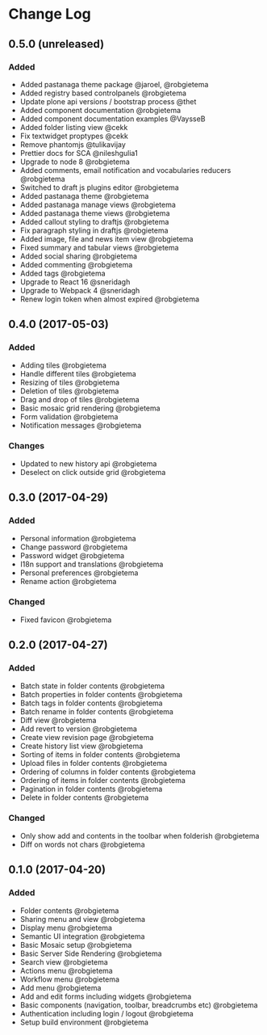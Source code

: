 # Change Log

## 0.5.0 (unreleased)

### Added

* Added pastanaga theme package @jaroel, @robgietema
* Added registry based controlpanels @robgietema
* Update plone api versions / bootstrap process @thet
* Added component documentation @robgietema
* Added component documentation examples @VaysseB
* Added folder listing view @cekk
* Fix textwidget proptypes @cekk
* Remove phantomjs @tulikavijay
* Prettier docs for SCA @nileshgulia1
* Upgrade to node 8 @robgietema
* Added comments, email notification and vocabularies reducers @robgietema
* Switched to draft js plugins editor @robgietema
* Added pastanaga theme @robgietema
* Added pastanaga manage views @robgietema
* Added pastanaga theme views @robgietema
* Added callout styling to draftjs @robgietema
* Fix paragraph styling in draftjs @robgietema
* Added image, file and news item view @robgietema
* Fixed summary and tabular views @robgietema
* Added social sharing @robgietema
* Added commenting @robgietema
* Added tags @robgietema
* Upgrade to React 16 @sneridagh
* Upgrade to Webpack 4 @sneridagh
* Renew login token when almost expired @robgietema

## 0.4.0 (2017-05-03)

### Added

* Adding tiles @robgietema
* Handle different tiles @robgietema
* Resizing of tiles @robgietema
* Deletion of tiles @robgietema
* Drag and drop of tiles @robgietema
* Basic mosaic grid rendering @robgietema
* Form validation @robgietema
* Notification messages @robgietema

### Changes

* Updated to new history api @robgietema
* Deselect on click outside grid @robgietema

## 0.3.0 (2017-04-29)

### Added

* Personal information @robgietema
* Change password @robgietema
* Password widget @robgietema
* I18n support and translations @robgietema
* Personal preferences @robgietema
* Rename action @robgietema

### Changed

* Fixed favicon @robgietema

## 0.2.0 (2017-04-27)

### Added

* Batch state in folder contents @robgietema
* Batch properties in folder contents @robgietema
* Batch tags in folder contents @robgietema
* Batch rename in folder contents @robgietema
* Diff view @robgietema
* Add revert to version @robgietema
* Create view revision page @robgietema
* Create history list view @robgietema
* Sorting of items in folder contents @robgietema
* Upload files in folder contents @robgietema
* Ordering of columns in folder contents @robgietema
* Ordering of items in folder contents @robgietema
* Pagination in folder contents @robgietema
* Delete in folder contents @robgietema

### Changed

* Only show add and contents in the toolbar when folderish @robgietema
* Diff on words not chars @robgietema

## 0.1.0 (2017-04-20)

### Added

* Folder contents @robgietema
* Sharing menu and view @robgietema
* Display menu @robgietema
* Semantic UI integration @robgietema
* Basic Mosaic setup @robgietema
* Basic Server Side Rendering @robgietema
* Search view @robgietema
* Actions menu @robgietema
* Workflow menu @robgietema
* Add menu @robgietema
* Add and edit forms including widgets @robgietema
* Basic components (navigation, toolbar, breadcrumbs etc) @robgietema
* Authentication including login / logout @robgietema
* Setup build environment @robgietema
